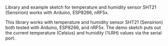 Library and example sketch for temperature and humidity sensor SHT21 (Sensirion) works with Arduino, ESP8266, nRF5x.

This library works with temperature and humidity sensor SHT21 (Sensirion) both tested with Arduino, ESP8266, and nRF5x. The demo sketch puts out the current temperature (Celsius) and humidity (%RH) values via the serial port.
